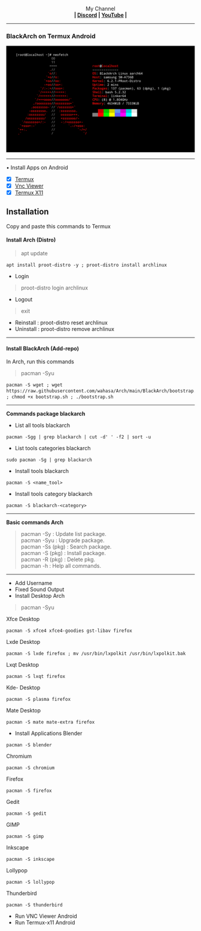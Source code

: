 <p align="center">My Channel</br><b>
| <a href="https://discord.gg/GCehyym">Discord</a> | <a href="https://youtube.com/channel/UC3sLb7eZCu72iv3G1yUhUHQ">YouTube</a> |</b></p>

---
### BlackArch on Termux Android
![BlackArch](https://raw.githubusercontent.com/wahasa/Arch/main/BlackArch/BlackArch.jpg)

---
• Install Apps on Android
- [x] [Termux](https://play.google.com/store/apps/details?id=com.termux)
- [x] [Vnc Viewer](https://play.google.com/store/apps/details?id=com.realvnc.viewer.android)
- [x] [Termux X11](https://github.com/termux/termux-x11/releases)

## Installation
Copy and paste this commands to Termux

#### Install Arch (Distro)
> apt update

```
apt install proot-distro -y ; proot-distro install archlinux
```

- Login
> proot-distro login archlinux
- Logout
> exit
- Reinstall : proot-distro reset archlinux
- Uninstall : proot-distro remove archlinux

---
#### Install BlackArch (Add-repo)
In Arch, run this commands
> pacman -Syu

```
pacman -S wget ; wget https://raw.githubusercontent.com/wahasa/Arch/main/BlackArch/bootstrap.sh ; chmod +x bootstrap.sh ; ./bootstrap.sh
```

---
<b> Commands package blackarch</b>
- List all tools blackarch
```
pacman -Sgg | grep blackarch | cut -d' ' -f2 | sort -u
```
- List tools categories blackarch
```
sudo pacman -Sg | grep blackarch
```
- Install tools blackarch
```
pacman -S <name_tool>
```
- Install tools category blackarch
```
pacman -S blackarch-<category>
```

---
<b>Basic commands Arch</b>
> pacman -Sy : Update list package.</br>
> pacman -Syu : Upgrade package.</br>
> pacman -Ss (pkg) : Search package.</br>
> pacman -S (pkg) : Install package.</br>
> pacman -R (pkg) : Delete pkg.</br>
> pacman -h : Help all commands.

---

- Add Username
- Fixed Sound Output
- Install Desktop Arch
> pacman -Syu

Xfce Desktop
```
pacman -S xfce4 xfce4-goodies gst-libav firefox
```
Lxde Desktop
```
pacman -S lxde firefox ; mv /usr/bin/lxpolkit /usr/bin/lxpolkit.bak
```
Lxqt Desktop
```
pacman -S lxqt firefox
```
Kde- Desktop
```
pacman -S plasma firefox
```
Mate Desktop
```
pacman -S mate mate-extra firefox
```

- Install Applications
Blender
```
pacman -S blender
```
Chromium
```
pacman -S chromium
```
Firefox
```
pacman -S firefox
```
Gedit
```
pacman -S gedit
```
GIMP
```
pacman -S gimp
```
Inkscape
```
pacman -S inkscape
```
Lollypop
```
pacman -S lollypop
```
Thunderbird
```
pacman -S thunderbird
```

- Run VNC Viewer Android
- Run Termux-x11 Android
